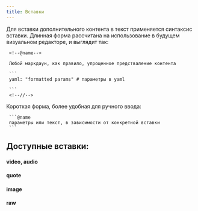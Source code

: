 ```yaml
---
title: Вставки
---
```


Для вставки дополнительного контента в текст применяется синтаксис вставки.
Длинная форма рассчитана на использование в будущем визуальном редакторе, и
выглядит так:

````
 <!--@name-->

 Любой маркдаун, как правило, упрощенное предстваление контента

 ```
 yaml: "formatted params" # параметры в yaml

 ```
 <!--//-->
````

Короткая форма, более удобная для ручного ввода:

````
 ```@name
 параметры или текст, в зависимости от конкретной вставки
 ```
````

<!--test comments-->

## Доступные вставки:

#### video, audio

#### quote

#### image

#### raw
